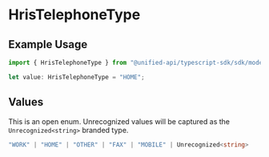 # HrisTelephoneType

## Example Usage

```typescript
import { HrisTelephoneType } from "@unified-api/typescript-sdk/sdk/models/shared";

let value: HrisTelephoneType = "HOME";
```

## Values

This is an open enum. Unrecognized values will be captured as the `Unrecognized<string>` branded type.

```typescript
"WORK" | "HOME" | "OTHER" | "FAX" | "MOBILE" | Unrecognized<string>
```